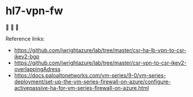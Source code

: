 # hl7-vpn-fw
:see_no_evil: :hear_no_evil: :speak_no_evil:

Reference links:
* https://github.com/jwrightazure/lab/tree/master/csr-ha-lb-vpn-to-csr-ikev2-bgp
* https://github.com/jwrightazure/lab/tree/master/csr-vpn-to-csr-ikev2-overlappingAdress
* https://docs.paloaltonetworks.com/vm-series/9-0/vm-series-deployment/set-up-the-vm-series-firewall-on-azure/configure-activepassive-ha-for-vm-series-firewall-on-azure.html
